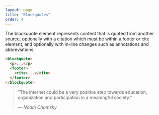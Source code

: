 ```yaml
---
layout: page
title: "Blockquotes"
order: 4
---
```


The blockquote element represents content that is quoted from another source, optionally with a citation which must be within a footer or cite element, and optionally with in-line changes such as annotations and abbreviations.

```html
<blockquote>
  <p>...</p>
  <footer>
    <cite>...</cite>
  </footer>
</blockquote>
```

<div class="demo">
  <blockquote>
    <p>"The internet could be a very positive step towards education, organization and participation in a meaningful society."</p>
    <footer>
      <cite>&mdash; Noam Chomsky</cite>
    </footer>
  </blockquote>
</div>
